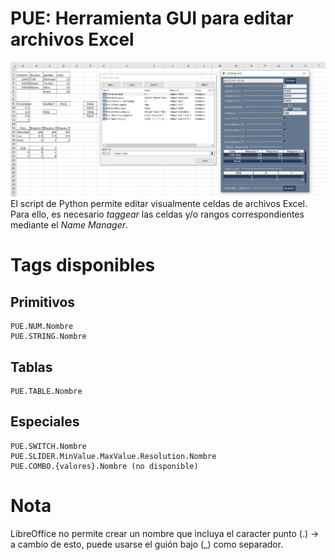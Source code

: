 # PUE: Herramienta GUI para editar archivos Excel
![](captura.png)
El script de Python permite editar visualmente celdas de archivos Excel. Para ello, es necesario *taggear* las celdas y/o rangos correspondientes mediante el *Name Manager*.

# Tags disponibles
## Primitivos
```
PUE.NUM.Nombre
PUE.STRING.Nombre
```

## Tablas
```
PUE.TABLE.Nombre
```

## Especiales
```
PUE.SWITCH.Nombre
PUE.SLIDER.MinValue.MaxValue.Resolution.Nombre
PUE.COMBO.{valores}.Nombre (no disponible)
```

# Nota
LibreOffice no permite crear un nombre que incluya el caracter punto (.) -> a cambio de esto, puede usarse el guión bajo (_) como separador. 